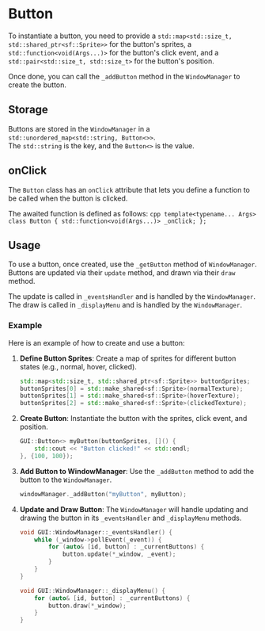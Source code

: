 # Button

To instantiate a button, you need to provide a `std::map<std::size_t, std::shared_ptr<sf::Sprite>>` for the button's sprites, a `std::function<void(Args...)>` for the button's click event, and a `std::pair<std::size_t, std::size_t>` for the button's position.

Once done, you can call the `_addButton` method in the `WindowManager` to create the button.

## Storage

Buttons are stored in the `WindowManager` in a `std::unordered_map<std::string, Button<>>`.<br>
The `std::string` is the key, and the `Button<>` is the value.

## onClick

The `Button` class has an `onClick` attribute that lets you define a function to be called when the button is clicked.<br>

The awaited function is defined as follows:
    ```cpp
    template<typename... Args>
    class Button {
        std::function<void(Args...)> _onClick;
    };
    ```

## Usage

To use a button, once created, use the `_getButton` method of `WindowManager`.<br>
Buttons are updated via their `update` method, and drawn via their `draw` method.

The update is called in `_eventsHandler` and is handled by the `WindowManager`.<br>
The draw is called in `_displayMenu` and is handled by the `WindowManager`.

### Example

Here is an example of how to create and use a button:

1. **Define Button Sprites**: Create a map of sprites for different button states (e.g., normal, hover, clicked).

    ```cpp
    std::map<std::size_t, std::shared_ptr<sf::Sprite>> buttonSprites;
    buttonSprites[0] = std::make_shared<sf::Sprite>(normalTexture);
    buttonSprites[1] = std::make_shared<sf::Sprite>(hoverTexture);
    buttonSprites[2] = std::make_shared<sf::Sprite>(clickedTexture);
    ```

2. **Create Button**: Instantiate the button with the sprites, click event, and position.

    ```cpp
    GUI::Button<> myButton(buttonSprites, []() {
        std::cout << "Button clicked!" << std::endl;
    }, {100, 100});
    ```

3. **Add Button to WindowManager**: Use the `_addButton` method to add the button to the `WindowManager`.

    ```cpp
    windowManager._addButton("myButton", myButton);
    ```

4. **Update and Draw Button**: The `WindowManager` will handle updating and drawing the button in its `_eventsHandler` and `_displayMenu` methods.

    ```cpp
    void GUI::WindowManager::_eventsHandler() {
        while (_window->pollEvent(_event)) {
            for (auto& [id, button] : _currentButtons) {
                button.update(*_window, _event);
            }
        }
    }

    void GUI::WindowManager::_displayMenu() {
        for (auto& [id, button] : _currentButtons) {
            button.draw(*_window);
        }
    }
    ```
